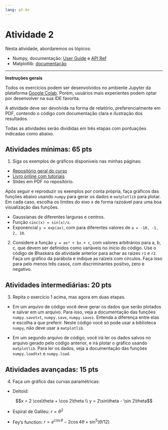 ```yaml
---
lang: pt-br
---
```


# Atividade 2

Nesta atividade, abordaremos os tópicos:

- Numpy, documentação: [User Guide](https://numpy.org/doc/stable/user/index.html) e [API Ref](https://numpy.org/doc/stable/reference/index.html)
- Matplotlib: [documentação](https://matplotlib.org/stable/index.html)

---

**Instruções gerais**

Todos os exercícios podem ser desenvolvidos no ambiente Jupyter da plataforma [Google Colab](https://colab.research.google.com/). Porém, usuários mais experientes podem optar por desenvolver na sua IDE favorita.

A atividade deve ser devolvida na forma de relatório, preferencialmente em PDF, contendo o código com documentação clara e ilustração dos resultados.

Todas as atividades serão divididas em três etapas com pontuações indicadas como abaixo.

## Atividades mínimas: 65 pts

1. Siga os exemplos de gráficos disponíveis nas minhas páginas:

- [Repositório geral do curso](https://github.com/gersonjferreira/Computational-Physics-Class-Notes)
- [Livro online com tutoriais](https://compphysics.readthedocs.io/)
- Slides em PDF no repositório.

Após seguir e reproduzir os exemplos por conta própria, faça gráficos das funções abaixo usando `numpy` para gerar os dados e `matplotlib` para plotar. Em cada caso, escolha os limites do eixo x de forma razoável para uma boa visualização das funções.

- Gaussianas de diferentes larguras e centros.
- Função `sinc(x) = sin(x)/x`.
- Exponencial `y = exp(ax)`, com para diferentes valores de `a = -10, -1, 2, 10`.

2. Considere a função `y = ax² + bx + c`, com valores arbitrários para a, b, c, que devem ser definidos como variáveis no inicio do código. Use o código de Bhaskara da atividade anterior para achar as raízes `r1` e `r2`. Faça um gráfico da parábola e indique as raízeis com círculos. Faça isso para pelo menos três casos, com discriminantes positvo, zero e negativo.

## Atividades intermediárias: 20 pts

3. Repita o exercício 1 acima, mas agora em duas etapas. 

- Em um arquivo de código você deve gerar os dados que serão plotados e salvar em um arquivo. Para isso, veja a documentação das funções `numpy.savetxt`, `numpy.save`, `numpy.savez`. Entenda a diferença entre elas e escolha a que preferir. Neste código você só pode usar a biblioteca `numpy`, não deve usar a `matplotlib`.

- Em um segundo arquivo de código, você irá ler os dados salvos no arquivo gerado pelo código anterior, e irá plotar o gráfico usando `matplotlib`. Para ler os dados, veja a documentação das funções `numpy.loadtxt` e `numpy.load`.

## Atividades avançadas: 15 pts

4. Faça um gráfico das curvas paramétricas:

- Deltoid:
```math
x = 2 \cos\theta + \cos 2\theta
\\
y = 2\sin\theta - \sin 2\theta
```

- Espiral de Galileu: $r = \theta^2$

- Fey’s function: $r = e^{\cos\theta} -2\cos 4\theta + \sin^5(\theta/12)$

